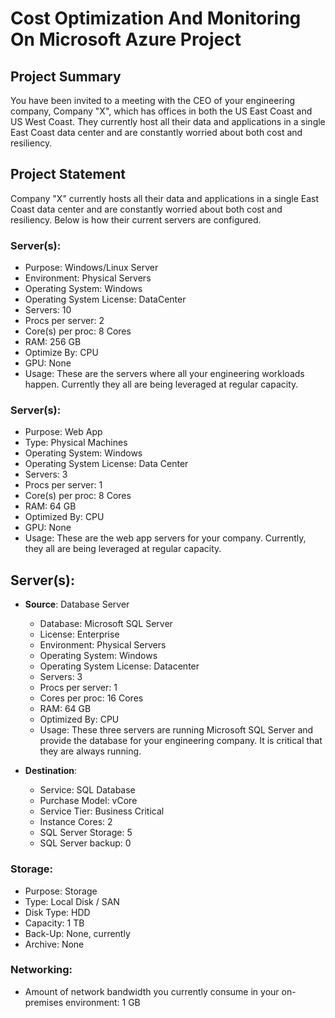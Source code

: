 # Cost Optimization And Monitoring On Microsoft Azure Project

## Project Summary
You have been invited to a meeting with the CEO of your engineering company, Company "X", which has offices in both the US East Coast and US West Coast. They currently host all their data and applications in a single East Coast data center and are constantly worried about both cost and resiliency.

## Project Statement
Company "X" currently hosts all their data and applications in a single East Coast data center and are constantly worried about both cost and resiliency. Below is how their current servers are configured.

### Server(s):
* Purpose: Windows/Linux Server
* Environment: Physical Servers
* Operating System: Windows
* Operating System License: DataCenter
* Servers: 10
* Procs per server: 2
* Core(s) per proc: 8 Cores
* RAM: 256 GB
* Optimize By: CPU
* GPU: None
* Usage: These are the servers where all your engineering workloads happen. Currently they all are being leveraged at regular capacity.

### Server(s):
* Purpose: Web App
* Type: Physical Machines
* Operating System: Windows
* Operating System License: Data Center
* Servers: 3
* Procs per server: 1
* Core(s) per proc: 8 Cores
* RAM: 64 GB
* Optimized By: CPU
* GPU: None
* Usage: These are the web app servers for your company. Currently, they all are being leveraged at regular capacity.

## Server(s):
* **Source**: Database Server
	- Database: Microsoft SQL Server
	- License: Enterprise
	- Environment: Physical  Servers
	- Operating System: Windows
	- Operating System License: Datacenter
	- Servers: 3
	- Procs per server: 1
	- Cores per proc: 16 Cores
	- RAM: 64 GB
	- Optimized By: CPU
	- Usage: These three servers are running Microsoft SQL Server and provide the database for your engineering company. It is critical that they are always running.

* **Destination**:
	- Service: SQL Database
	- Purchase Model: vCore
	- Service Tier: Business Critical
	- Instance Cores: 2
	- SQL Server Storage: 5
	- SQL Server backup: 0

### Storage:
* Purpose: Storage
* Type: Local Disk / SAN
* Disk Type: HDD
* Capacity: 1 TB
* Back-Up: None, currently
* Archive: None

### Networking:
* Amount of network bandwidth you currently consume in your on-premises environment: 1 GB
